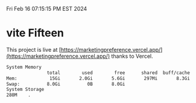 Fri Feb 16 07:15:15 PM EST 2024

# vite Fifteen


This project is live at [https://marketingpreference.vercel.app/](https://marketingpreference.vercel.app/) thanks to Vercel.

```bash
System Memory
               total        used        free      shared  buff/cache   available
Mem:            15Gi       2.0Gi       5.6Gi       297Mi       8.3Gi        13Gi
Swap:          8.0Gi          0B       8.0Gi
System Storage
280M	.
